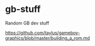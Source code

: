 # gb-stuff
Random GB dev stuff

https://github.com/taylus/gameboy-graphics/blob/master/building_a_rom.md
